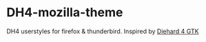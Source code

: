 # DH4-mozilla-theme

DH4 userstyles for firefox & thunderbird.
Inspired by [Diehard 4 GTK](https://www.gnome-look.org/p/1014913/)

